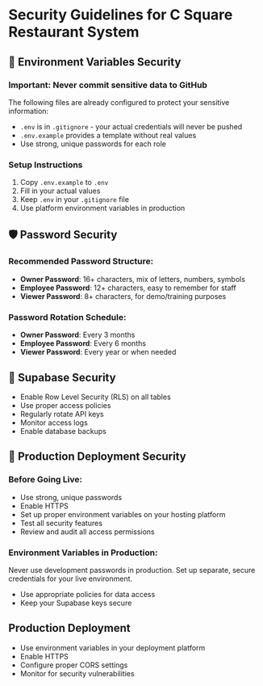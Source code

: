 # Security Guidelines for C Square Restaurant System

## 🔐 Environment Variables Security

### Important: Never commit sensitive data to GitHub

The following files are already configured to protect your sensitive information:

- `.env` is in `.gitignore` - your actual credentials will never be pushed
- `.env.example` provides a template without real values
- Use strong, unique passwords for each role

### Setup Instructions
1. Copy `.env.example` to `.env`
2. Fill in your actual values
3. Keep `.env` in your `.gitignore` file
4. Use platform environment variables in production

## 🛡️ Password Security

### Recommended Password Structure:
- **Owner Password**: 16+ characters, mix of letters, numbers, symbols
- **Employee Password**: 12+ characters, easy to remember for staff
- **Viewer Password**: 8+ characters, for demo/training purposes

### Password Rotation Schedule:
- **Owner Password**: Every 3 months
- **Employee Password**: Every 6 months  
- **Viewer Password**: Every year or when needed

## 🔧 Supabase Security
- Enable Row Level Security (RLS) on all tables
- Use proper access policies
- Regularly rotate API keys
- Monitor access logs
- Enable database backups

## 🚨 Production Deployment Security

### Before Going Live:
- Use strong, unique passwords
- Enable HTTPS
- Set up proper environment variables on your hosting platform
- Test all security features
- Review and audit all access permissions

### Environment Variables in Production:
Never use development passwords in production. Set up separate, secure credentials for your live environment.
- Use appropriate policies for data access
- Keep your Supabase keys secure

## Production Deployment
- Use environment variables in your deployment platform
- Enable HTTPS
- Configure proper CORS settings
- Monitor for security vulnerabilities
